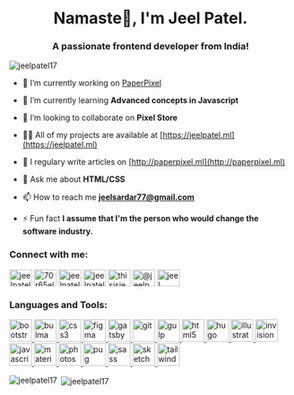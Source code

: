 <h1 align="center">Namaste🙏, I'm Jeel Patel.</h1>
<h3 align="center">A passionate frontend developer from India!</h3>

<p align="left"> <img src="https://komarev.com/ghpvc/?username=jeelpatel17" alt="jeelpatel17" /> </p>

- 🔭 I’m currently working on [PaperPixel](https://github.com/jeelpate17/paperpixel)

- 🌱 I’m currently learning **Advanced concepts in Javascript**

- 👯 I’m looking to collaborate on **Pixel Store**

- 👨‍💻 All of my projects are available at [https://jeelpatel.ml](https://jeelpatel.ml)

- 📝 I regulary write articles on [http://paperpixel.ml](http://paperpixel.ml)

- 💬 Ask me about **HTML/CSS**

- 📫 How to reach me **jeelsardar77@gmail.com**

- ⚡ Fun fact **I assume that I'm the person who would change the software industry.**

<p align="left">
<h3 align="left">Connect with me:</h3>
<a href="https://codepen.io/jeelpatel" target="blank"><img align="center" src="https://cdn.jsdelivr.net/npm/simple-icons@3.0.1/icons/codepen.svg" alt="jeelpatel" height="30" width="40" /></a>
<a href="https://twitter.com/70r65el" target="blank"><img align="center" src="https://cdn.jsdelivr.net/npm/simple-icons@3.0.1/icons/twitter.svg" alt="70r65el" height="30" width="40" /></a>
<a href="https://linkedin.com/in/jeelpatel17" target="blank"><img align="center" src="https://cdn.jsdelivr.net/npm/simple-icons@3.0.1/icons/linkedin.svg" alt="jeelpatel17" height="30" width="40" /></a>
<a href="https://stackoverflow.com/users/jeelpatel17" target="blank"><img align="center" src="https://cdn.jsdelivr.net/npm/simple-icons@3.0.1/icons/stackoverflow.svg" alt="jeelpatel17" height="30" width="40" /></a>
<a href="https://instagram.com/thisisjeelpatel" target="blank"><img align="center" src="https://cdn.jsdelivr.net/npm/simple-icons@3.0.1/icons/instagram.svg" alt="thisisjeelpatel" height="30" width="40" /></a>
<a href="https://medium.com/@jeelpatel17" target="blank"><img align="center" src="https://cdn.jsdelivr.net/npm/simple-icons@3.0.1/icons/medium.svg" alt="@jeelpatel17" height="30" width="40" /></a>
<a href="https://www.codechef.com/users/jeel patel" target="blank"><img align="center" src="https://cdn.jsdelivr.net/npm/simple-icons@3.1.0/icons/codechef.svg" alt="jeel patel" height="30" width="40" /></a>
</p>

<h3 align="left">Languages and Tools:</h3>
<p align="left"> <a href="https://getbootstrap.com" target="_blank"> <img src="https://devicons.github.io/devicon/devicon.git/icons/bootstrap/bootstrap-plain.svg" alt="bootstrap" width="40" height="40"/> </a> <a href="https://bulma.io/" target="_blank"> <img src="https://raw.githubusercontent.com/gilbarbara/logos/804dc257b59e144eaca5bc6ffd16949752c6f789/logos/bulma.svg" alt="bulma" width="40" height="40"/> </a> <a href="https://www.w3schools.com/css/" target="_blank"> <img src="https://devicons.github.io/devicon/devicon.git/icons/css3/css3-original-wordmark.svg" alt="css3" width="40" height="40"/> </a> <a href="https://www.figma.com/" target="_blank"> <img src="https://www.vectorlogo.zone/logos/figma/figma-icon.svg" alt="figma" width="40" height="40"/> </a> <a href="https://www.gatsbyjs.com/" target="_blank"> <img src="https://www.vectorlogo.zone/logos/gatsbyjs/gatsbyjs-icon.svg" alt="gatsby" width="40" height="40"/> </a> <a href="https://git-scm.com/" target="_blank"> <img src="https://www.vectorlogo.zone/logos/git-scm/git-scm-icon.svg" alt="git" width="40" height="40"/> </a> <a href="https://gulpjs.com" target="_blank"> <img src="https://devicons.github.io/devicon/devicon.git/icons/gulp/gulp-plain.svg" alt="gulp" width="40" height="40"/> </a> <a href="https://www.w3.org/html/" target="_blank"> <img src="https://devicons.github.io/devicon/devicon.git/icons/html5/html5-original-wordmark.svg" alt="html5" width="40" height="40"/> </a> <a href="https://gohugo.io/" target="_blank"> <img src="https://api.iconify.design/logos-hugo.svg" alt="hugo" width="40" height="40"/> </a> <a href="https://www.adobe.com/in/products/illustrator.html" target="_blank"> <img src="https://www.vectorlogo.zone/logos/adobe_illustrator/adobe_illustrator-icon.svg" alt="illustrator" width="40" height="40"/> </a> <a href="https://www.invisionapp.com/" target="_blank"> <img src="https://www.vectorlogo.zone/logos/invisionapp/invisionapp-icon.svg" alt="invision" width="40" height="40"/> </a> <a href="https://developer.mozilla.org/en-US/docs/Web/JavaScript" target="_blank"> <img src="https://devicons.github.io/devicon/devicon.git/icons/javascript/javascript-original.svg" alt="javascript" width="40" height="40"/> </a> <a href="https://materializecss.com/" target="_blank"> <img src="https://raw.githubusercontent.com/prplx/svg-logos/5585531d45d294869c4eaab4d7cf2e9c167710a9/svg/materialize.svg" alt="materialize" width="40" height="40"/> </a> <a href="https://www.photoshop.com/en" target="_blank"> <img src="https://devicons.github.io/devicon/devicon.git/icons/photoshop/photoshop-plain.svg" alt="photoshop" width="40" height="40"/> </a> <a href="https://pugjs.org" target="_blank"> <img src="https://cdn.worldvectorlogo.com/logos/pug.svg" alt="pug" width="40" height="40"/> </a> <a href="https://sass-lang.com" target="_blank"> <img src="https://devicons.github.io/devicon/devicon.git/icons/sass/sass-original.svg" alt="sass" width="40" height="40"/> </a> <a href="https://www.sketch.com/" target="_blank"> <img src="https://www.vectorlogo.zone/logos/sketchapp/sketchapp-icon.svg" alt="sketch" width="40" height="40"/> </a> <a href="https://tailwindcss.com/" target="_blank"> <img src="https://www.vectorlogo.zone/logos/tailwindcss/tailwindcss-icon.svg" alt="tailwind" width="40" height="40"/> </a> </p>

<p><img align="left" src="https://github-readme-stats.vercel.app/api/top-langs/?username=jeelpatel17&layout=compact" alt="jeelpatel17" /></p>

<p>&nbsp;<img align="center" src="https://github-readme-stats.vercel.app/api?username=jeelpatel17&show_icons=true" alt="jeelpatel17" /></p>
